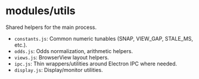 # modules/utils

Shared helpers for the main process.

- `constants.js`: Common numeric tunables (SNAP, VIEW_GAP, STALE_MS, etc.).
- `odds.js`: Odds normalization, arithmetic helpers.
- `views.js`: BrowserView layout helpers.
- `ipc.js`: Thin wrappers/utilities around Electron IPC where needed.
- `display.js`: Display/monitor utilities.
